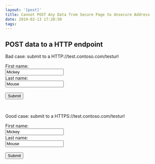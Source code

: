 ```yaml
---
layout: '[post]'
title: Cannot POST Any Data from Secure Page to Unsecure Address
date: 2019-02-13 17:20:50
tags:
---
```


<!DOCTYPE html>
<html>
<body>

<h2>POST data to a HTTP endpoint</h2>

<p>Bad case: submit to a HTTP://test.contoso.com/testurl</p>
<form action="http://test.contoso.com/testurl" method="POST">
  First name:<br>
  <input type="text" name="firstname" value="Mickey">
  <br>
  Last name:<br>
  <input type="text" name="lastname" value="Mouse">
  <br><br>
  <input type="submit" value="Submit">
</form> 
<br/>

<p>Good case: submit to a HTTPS://test.contoso.com/testurl</p>
<form action="https://test.contoso.com/testurl" method="POST">
  First name:<br>
  <input type="text" name="firstname" value="Mickey">
  <br>
  Last name:<br>
  <input type="text" name="lastname" value="Mouse">
  <br><br>
  <input type="submit" value="Submit">
</form>

</body>
</html>